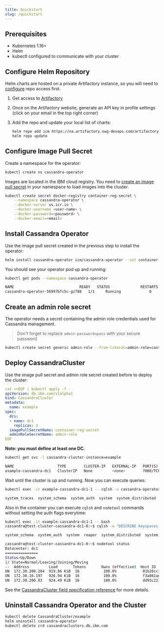 ```yaml
---
title: Quickstart
slug: /quickstart
---
```


## Prerequisites

* Kubernetes 1.16+
* Helm
* kubectl configured to communicate with your cluster

## Configure Helm Repository

Helm charts are hosted on a private Artifactory instance, so you will need to [configure](https://pages.github.ibm.com/TheWeatherCompany/icm-docs/build-deploy/helm/chart-repositories#how-to-use-your-artifactory-repo-to-install-helm-charts-to-a-kubernetes-cluster) repo access first.

1. Get access to [Artifactory](https://na.artifactory.swg-devops.com)
1. Once on the Artifactory website, generate an API key in profile settings (click on your email in the top right corner)
1. Add the repo and update your local list of charts: 

    ```bash
    helm repo add icm https://na.artifactory.swg-devops.com/artifactory/wcp-icm-helm-virtual --username=<your-email> --password=<api-key>
    helm repo update
    ```
    
## Configure Image Pull Secret

Create a namespace for the operator:

```bash
kubectl create ns cassandra-operator
```

Images are located in the IBM cloud registry. You need to [create an image pull secret](https://pages.github.ibm.com/TheWeatherCompany/icm-docs/managed-kubernetes/container-registry.html#pulling-an-image-in-kubernetes) in your namespace to load images into the cluster.

```bash
kubectl create secret docker-registry container-reg-secret \
    --namespace cassandra-operator \
    --docker-server us.icr.io \
    --docker-username <user-name> \
    --docker-password=<password> \
    --docker-email=<email>
```

## Install Cassandra Operator

Use the image pull secret created in the previous step to install the operator:

```bash
helm install cassandra-operator icm/cassandra-operator --set container.imagePullSecret=container-reg-secret --namespace cassandra-operator
```                                                                                                                        

You should see your operator pod up and running:

```bash
kubectl get pods --namespace cassandra-operator

NAME                              READY   STATUS              RESTARTS   AGE
cassandra-operator-56997bfc5c-gz788   1/1     Running             0          40s
```

## Create an admin role secret

The operator needs a secret containing the admin role credentials used for Cassandra management.

> Don't forget to replace `admin-password=pass` with your secure password

```bash
kubectl create secret generic admin-role --from-literal=admin-role=cassandra-operator --from-literal=admin-password=pass
```

## Deploy CassandraCluster

Use the image pull secret and admin role secret created before to deploy the cluster:

```yaml
cat <<EOF | kubectl apply -f -
apiVersion: db.ibm.com/v1alpha1
kind: CassandraCluster
metadata:
  name: example
spec:
  dcs:
  - name: dc1
    replicas: 3
  imagePullSecretName: container-reg-secret
  adminRoleSecretName: admin-role
EOF
```

**Note: you must define at least one DC.**

```bash
kubectl get svc -l cassandra-cluster-instance=example

NAME                    TYPE        CLUSTER-IP   EXTERNAL-IP   PORT(S)                                        AGE
example-cassandra-dc1   ClusterIP   None         <none>        7000/TCP,7001/TCP,7199/TCP,9042/TCP,9160/TCP   3m
```

Wait until the cluster is up and running. Now you can execute queries:

```bash
kubectl exec -it example-cassandra-dc1-1 -- cqlsh -u cassandra-operator -p pass -e "DESCRIBE keyspaces;"

system_traces  system_schema  system_auth  system  system_distributed
```

Also in the container you can execute `cqlsh` and `nodetool` commands without setting the auth flags everytime:

```bash
kubectl exec -it example-cassandra-dc1-1 -- bash
cassandra@test-cluster-cassandra-dc1-0:~$ cqlsh -e "DESCRIBE keyspaces;"

system_schema  system_auth  system  reaper  system_distributed  system_traces

cassandra@test-cluster-cassandra-dc1-0:~$ nodetool status
Datacenter: dc1
===============
Status=Up/Down
|/ State=Normal/Leaving/Joining/Moving
--  Address         Load       Tokens       Owns (effective)  Host ID                               Rack
UN  172.30.200.204  919.86 KiB  16           100.0%            01b26cc1-4870-4617-97ab-adfa566cccee  rack1
UN  172.30.16.197   926.94 KiB  16           100.0%            f3a861ae-848d-4e52-a7bf-dc63cb87ef57  rack1
UN  172.30.200.83   924.49 KiB  16           100.0%            dd93c221-a8b1-47fd-aa63-40282863bf57  rack1
```

See the [CassandraCluster field specification reference](cassandracluster-configuration.md) for more details.

## Uninstall Cassandra Operator and the Cluster

```bash
kubectl delete CassandraCluster/example
helm uninstall cassandra-operator
kubectl delete crd cassandraclusters.db.ibm.com
```
